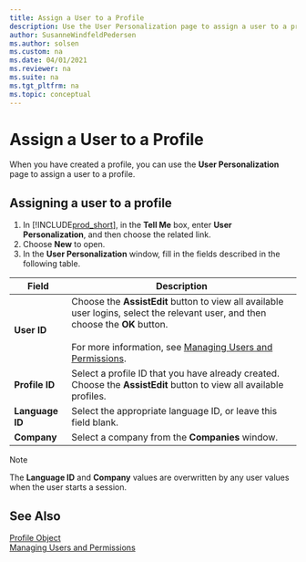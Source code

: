 ```yaml
---
title: Assign a User to a Profile
description: Use the User Personalization page to assign a user to a profile, and then fill in the User ID, Profile ID, Language ID, and Company fields.
author: SusanneWindfeldPedersen
ms.author: solsen
ms.custom: na
ms.date: 04/01/2021
ms.reviewer: na
ms.suite: na
ms.tgt_pltfrm: na
ms.topic: conceptual
---
```


# Assign a User to a Profile

When you have created a profile, you can use the **User Personalization** page to assign a user to a profile.  
  
## Assigning a user to a profile  

1. In [!INCLUDE[prod_short](includes/prod_short.md)], in the **Tell Me** box, enter **User Personalization**, and then choose the related link.  
2. Choose **New** to open.
3. In the **User Personalization** window, fill in the fields described in the following table.  
  
|Field    |Description|  
|---------|---------------------------------------|  
|**User ID**|Choose the **AssistEdit** button to view all available user logins, select the relevant user, and then choose the **OK** button.<br /><br /> For more information, see [Managing Users and Permissions](/dynamics365/business-central/ui-how-users-permissions).|  
|**Profile ID**|Select a profile ID that you have already created. Choose the **AssistEdit** button to view all available profiles.|  
|**Language ID**|Select the appropriate language ID, or leave this field blank.|  
|**Company**|Select a company from the **Companies** window.|  
  
> [!NOTE]  
> The **Language ID** and **Company** values are overwritten by any user values when the user starts a session. 
  
## See Also

[Profile Object](devenv-profile-object.md)  
[Managing Users and Permissions](/dynamics365/business-central/ui-how-users-permissions)  